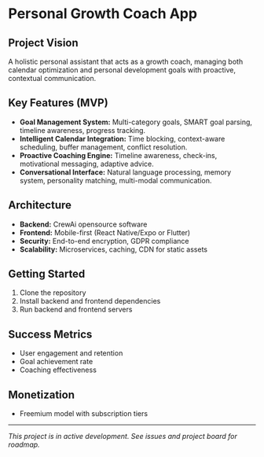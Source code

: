 # Personal Growth Coach App

## Project Vision
A holistic personal assistant that acts as a growth coach, managing both calendar optimization and personal development goals with proactive, contextual communication.

## Key Features (MVP)
- **Goal Management System:** Multi-category goals, SMART goal parsing, timeline awareness, progress tracking.
- **Intelligent Calendar Integration:** Time blocking, context-aware scheduling, buffer management, conflict resolution.
- **Proactive Coaching Engine:** Timeline awareness, check-ins, motivational messaging, adaptive advice.
- **Conversational Interface:** Natural language processing, memory system, personality matching, multi-modal communication.

## Architecture
- **Backend:** CrewAi opensource software
- **Frontend:** Mobile-first (React Native/Expo or Flutter)
- **Security:** End-to-end encryption, GDPR compliance
- **Scalability:** Microservices, caching, CDN for static assets

## Getting Started
1. Clone the repository
2. Install backend and frontend dependencies
3. Run backend and frontend servers

## Success Metrics
- User engagement and retention
- Goal achievement rate
- Coaching effectiveness

## Monetization
- Freemium model with subscription tiers

---

*This project is in active development. See issues and project board for roadmap.*
